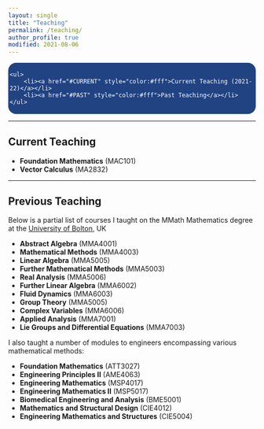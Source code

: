 ```yaml
---
layout: single
title: "Teaching"
permalink: /teaching/
author_profile: true
modified: 2021-08-06
---
```


<style>
.toc--style {
    margin: 0em 0em;
    padding: 0.2em;
    color: #fff;
    text-indent: initial;
    background-color: rgb(33,67,130);
    border-radius: 16px;
    box-shadow: 0 1px 1px rgba(59,156,186,0.25);
}
ol li {
  padding: 10px;
}

</style>

<div class="toc--style">

	<ul>
		<li><a href="#CURRENT" style="color:#fff">Current Teaching (2021-22)</a></li>
		<li><a href="#PAST" style="color:#fff">Past Teaching</a></li>
	</ul>
	
</div>	


---

## <a name="CURRENT">Current Teaching</a>
* **Foundation Mathematics**  (MAC101)
* **Vector Calculus** (MA2832)

---

## <a name="PAST">Previous Teaching</a>
Below is a partial list of courses I taught on the MMath Mathematics degree at the [University of Bolton](https://www.bolton.ac.uk), UK
* **Abstract Algebra** (MMA4001)
* **Mathematical Methods** (MMA4003)
* **Linear Algebra** (MMA5005)
* **Further Mathematical Methods** (MMA5003)
* **Real Analysis** (MMA5006)
* **Further Linear Algebra** (MMA6002)
* **Fluid Dynamics** (MMA6003)
* **Group Theory** (MMA5005)
* **Complex Variables** (MMA6006)
* **Applied Analysis** (MMA7001)
* **Lie Groups and Differential Equations** (MMA7003)  
  
I also taught a number of modules to engineers encompassing various mathematical methods:
* **Foundation Mathematics** (ATT3027)
* **Engineering Principles II** (AME4063)
* **Engineering Mathematics** (MSP4017)
* **Engineering Mathematics II** (MSP5017)
* **Biomedical Engineering and Analysis** (BME5001)
* **Mathematics and Structural Design** (CIE4012)
* **Engineering Mathematics and Structures** (CIE5004)
